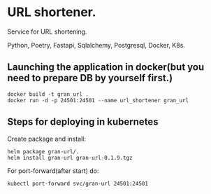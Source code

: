 # URL shortener.

Service for URL shortening.

Python, Poetry, Fastapi, Sqlalchemy, Postgresql, Docker, K8s.

## Launching the application in docker(but you need to prepare DB by yourself first.)

```shell
docker build -t gran_url .
docker run -d -p 24501:24501 --name url_shortener gran_url
```

## Steps for deploying in kubernetes

Create package and install:
```shell
helm package gran-url/.
helm install gran-url gran-url-0.1.9.tgz
```

For port-forward(after start) do:
```shell
kubectl port-forward svc/gran-url 24501:24501
```
